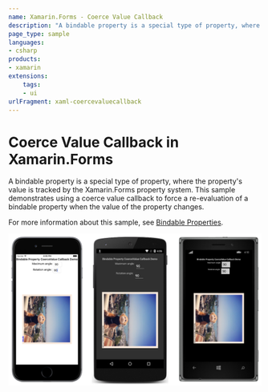 ```yaml
---
name: Xamarin.Forms - Coerce Value Callback
description: "A bindable property is a special type of property, where the property's value is tracked by the Xamarin.Forms property system (UI)"
page_type: sample
languages:
- csharp
products:
- xamarin
extensions:
    tags:
    - ui
urlFragment: xaml-coercevaluecallback
---
```

# Coerce Value Callback in Xamarin.Forms

A bindable property is a special type of property, where the property's value is tracked by the Xamarin.Forms property system. This sample demonstrates using a coerce value callback to force a re-evaluation of a bindable property when the value of the property changes.

For more information about this sample, see [Bindable Properties](https://docs.microsoft.com/xamarin/xamarin-forms/xaml/bindable-properties).

![Coerce Value Callback application screenshot](Screenshots/01All.png "Coerce Value Callback application screenshot")
